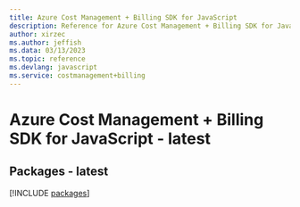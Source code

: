 ```yaml
---
title: Azure Cost Management + Billing SDK for JavaScript
description: Reference for Azure Cost Management + Billing SDK for JavaScript
author: xirzec
ms.author: jeffish
ms.data: 03/13/2023
ms.topic: reference
ms.devlang: javascript
ms.service: costmanagement+billing
---
```

# Azure Cost Management + Billing SDK for JavaScript - latest
## Packages - latest
[!INCLUDE [packages](cost-management-+-billing-index.md)]